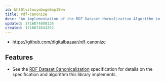 ```yaml
---
id: bht0tvituxymbwgm5mp15wn
title: rdf-canonize
desc: 'An implementation of the RDF Dataset Normalization Algorithm in JavaScript. '
updated: 1716874088136
created: 1716874043252
---
```


- https://github.com/digitalbazaar/rdf-canonize


## Features

- See the [RDF Dataset Canonicalization](https://w3c.github.io/rdf-canon/spec/) specification for details on the specification and algorithm this library implements.